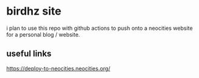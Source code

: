 # birdhz site

i plan to use this repo with github actions to push onto a neocities website for a personal blog / website.

## useful links

https://deploy-to-neocities.neocities.org/
